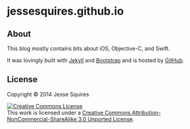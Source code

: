 # jessesquires.github.io

## About

This blog mostly contains bits about iOS, Objective-C, and Swift.

It was lovingly built with [Jekyll](http://jekyllrb.com) and [Bootstrap](http://getbootstrap.com) and is hosted by [GitHub](https://pages.github.com).

## License

Copyright &copy; 2014 Jesse Squires

<a rel="license" href="http://creativecommons.org/licenses/by-nc-sa/3.0"><img alt="Creative Commons License" style="border-width:0" src="http://i.creativecommons.org/l/by-nc-sa/3.0/88x31.png" /></a><br />This work is licensed under a <a rel="license" href="http://creativecommons.org/licenses/by-nc-sa/3.0">Creative Commons Attribution-NonCommercial-ShareAlike 3.0 Unported License</a>.
